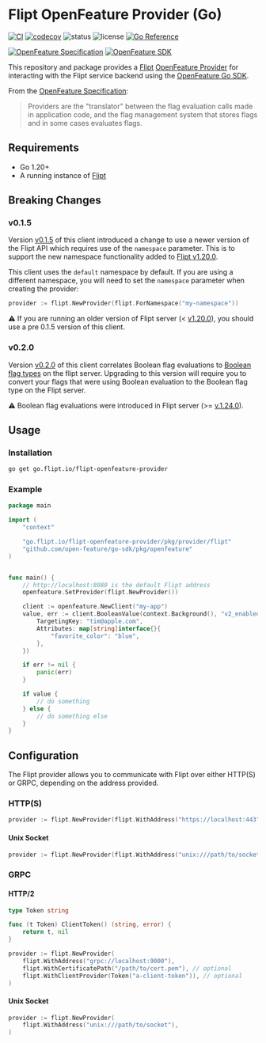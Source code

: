 # Flipt OpenFeature Provider (Go)

[![CI](https://github.com/flipt-io/openfeature-provider-go/actions/workflows/ci.yml/badge.svg)](https://github.com/flipt-io/openfeature-provider-go/actions/workflows/ci.yml)
[![codecov](https://codecov.io/gh/flipt-io/openfeature-provider-go/branch/main/graph/badge.svg?token=0X8OWMEV16)](https://codecov.io/gh/flipt-io/openfeature-provider-go)
![status](https://img.shields.io/badge/status-experimental-orange.svg)
![license](https://img.shields.io/github/license/flipt-io/flipt-openfeature-provider-go)
[![Go Reference](https://pkg.go.dev/badge/go.flipt.io/flipt-openfeature-provider.svg)](https://pkg.go.dev/go.flipt.io/flipt-openfeature-provider)

[![OpenFeature Specification](https://img.shields.io/static/v1?label=OpenFeature%20Specification&message=v0.5.1&color=yellow)](https://github.com/open-feature/spec/tree/v0.5.1)
[![OpenFeature SDK](https://img.shields.io/static/v1?label=OpenFeature%20Golang%20SDK&message=v1.0.0&color=green)](https://github.com/open-feature/go-sdk)

This repository and package provides a [Flipt](https://github.com/flipt-io/flipt) [OpenFeature Provider](https://docs.openfeature.dev/docs/specification/sections/providers) for interacting with the Flipt service backend using the [OpenFeature Go SDK](https://github.com/open-feature/go-sdk).

From the [OpenFeature Specification](https://docs.openfeature.dev/docs/specification/sections/providers):

> Providers are the "translator" between the flag evaluation calls made in application code, and the flag management system that stores flags and in some cases evaluates flags.

## Requirements

- Go 1.20+
- A running instance of [Flipt](https://www.flipt.io/docs/installation)

## Breaking Changes

### v0.1.5

Version [v0.1.5](https://github.com/flipt-io/flipt-openfeature-provider-go/releases/tag/v0.1.5) of this client introduced a change to use a newer version of the Flipt API which requires use of the `namespace` parameter. This is to support the new namespace functionality added to [Flipt v1.20.0](https://www.flipt.io/docs/reference/overview#v1-20-0).

This client uses the `default` namespace by default. If you are using a different namespace, you will need to set the `namespace` parameter when creating the provider:

```go
provider := flipt.NewProvider(flipt.ForNamespace("my-namespace"))
```

:warning: If you are running an older version of Flipt server (< [v1.20.0](https://github.com/flipt-io/flipt/releases/tag/v1.20.0)), you should use a pre 0.1.5 version of this client.

### v0.2.0
Version [v0.2.0](https://github.com/flipt-io/flipt-openfeature-provider-go/releases/tag/v0.2.0) of this client correlates Boolean flag evaluations to [Boolean flag types](https://www.flipt.io/docs/concepts#boolean-flags) on the flipt server. Upgrading to this version will require you to convert your flags that were using Boolean evaluation to the Boolean flag type on the Flipt server.

:warning: Boolean flag evaluations were introduced in Flipt server (>= [v.1.24.0](https://github.com/flipt-io/flipt/releases/tag/v1.24.0)).

## Usage

### Installation

```bash
go get go.flipt.io/flipt-openfeature-provider
```

### Example

```go
package main

import (
    "context"

    "go.flipt.io/flipt-openfeature-provider/pkg/provider/flipt"
    "github.com/open-feature/go-sdk/pkg/openfeature"
)


func main() {
    // http://localhost:8080 is the default Flipt address
    openfeature.SetProvider(flipt.NewProvider())

    client := openfeature.NewClient("my-app")
    value, err := client.BooleanValue(context.Background(), "v2_enabled", false, openfeature.EvaluationContext{
        TargetingKey: "tim@apple.com",
        Attributes: map[string]interface{}{
            "favorite_color": "blue",
        },
    })

    if err != nil {
        panic(err)
    }

    if value {
        // do something
    } else {
        // do something else
    }
}
```

## Configuration

The Flipt provider allows you to communicate with Flipt over either HTTP(S) or GRPC, depending on the address provided.

### HTTP(S)

```go
provider := flipt.NewProvider(flipt.WithAddress("https://localhost:443"))
```

#### Unix Socket

```go
provider := flipt.NewProvider(flipt.WithAddress("unix:///path/to/socket"))
```

### GRPC

#### HTTP/2

```go
type Token string

func (t Token) ClientToken() (string, error) {
    return t, nil
}

provider := flipt.NewProvider(
    flipt.WithAddress("grpc://localhost:9000"),
    flipt.WithCertificatePath("/path/to/cert.pem"), // optional
    flipt.WithClientProvider(Token("a-client-token")), // optional
)
```

#### Unix Socket

```go
provider := flipt.NewProvider(
    flipt.WithAddress("unix:///path/to/socket"),
)
```
